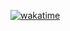 [![wakatime](https://wakatime.com/badge/user/093f25f9-0e8a-4373-ac9d-8f3aee43eb8c/project/58aabc60-3a51-40ae-9447-3ec4ef2ab09d.svg)](https://wakatime.com/badge/user/093f25f9-0e8a-4373-ac9d-8f3aee43eb8c/project/58aabc60-3a51-40ae-9447-3ec4ef2ab09d)